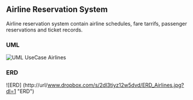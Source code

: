 ## Airline Reservation System

Airline reservation system contain airline schedules, fare tarrifs, passenger reservations and ticket records.

### UML 

![UML UseCase Airlines](http://url/www.dropbox.com/s/vpzkuiwj3eqyi8k/UML-UseCase_Airlines.jpg?dl=1 "UML_UseCase")

### ERD

![ERD] (http://url/www.dropbox.com/s/2dl3tiyz12w5dvd/ERD_Airlines.jpg?dl=1 "ERD")


